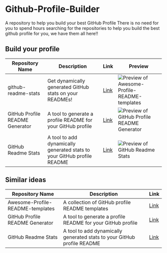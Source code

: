 # Github-Profile-Builder
A repository to help you build your best GitHub Profile
There is no need for you to spend hours searching for the repositories to help you build the best github profile for you, we have them all here!!

## Build your profile

| Repository Name | Description | Link | Preview |
| --- | --- | --- | --- |
| github-readme-stats | Get dynamically generated GitHub stats on your READMEs! | [Link](https://github.com/anuraghazra/github-readme-stats) | ![Preview of Awesome-Profile-README-templates](https://camo.githubusercontent.com/a086ae52d3bc5f63a5a4f6e62ed38d60ed01c2e0096d7ecb802b104f49767e4a/68747470733a2f2f6769746875622d726561646d652d73746174732e76657263656c2e6170702f6170693f757365726e616d653d616e7572616768617a72612673686f775f69636f6e733d74727565267468656d653d6461726b2367682d6461726b2d6d6f64652d6f6e6c79) |
| GitHub Profile README Generator | A tool to generate a profile README for your GitHub profile | [Link](https://rahuldkjain.github.io/gh-profile-readme-generator/) | ![Preview of GitHub Profile README Generator](https://raw.githubusercontent.com/rahuldkjain/github-profile-readme-generator/main/src/images/screenshot.png) |
| GitHub Readme Stats | A tool to add dynamically generated stats to your GitHub profile README | [Link](https://github.com/anuraghazra/github-readme-stats) | ![Preview of GitHub Readme Stats](https://raw.githubusercontent.com/anuraghazra/github-readme-stats/master/docs/readme.png) |


## Similar ideas
| Repository Name | Description | Link |
| --- | --- | --- |
| Awesome-Profile-README-templates | A collection of GitHub profile README templates | [Link](https://github.com/kautukkundan/Awesome-Profile-README-templates) |
| GitHub Profile README Generator | A tool to generate a profile README for your GitHub profile | [Link](https://rahuldkjain.github.io/gh-profile-readme-generator/) |
| GitHub Readme Stats | A tool to add dynamically generated stats to your GitHub profile README | [Link](https://github.com/anuraghazra/github-readme-stats) |
